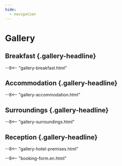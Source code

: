 ```yaml
---
hide:
  - navigation
---
```


# **Gallery**

## Breakfast {.gallery-headline}
--8<-- "gallery-breakfast.html"

## Accommodation {.gallery-headline}
--8<-- "gallery-accommodation.html"

## Surroundings {.gallery-headline}
--8<-- "gallery-surroundings.html"

## Reception {.gallery-headline}
--8<-- "gallery-hotel-premises.html"

--8<-- "booking-form.en.html"
